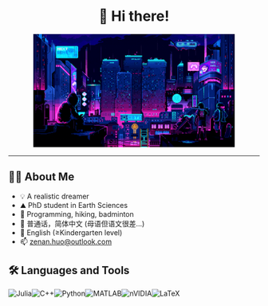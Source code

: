 <div id="header" align="center">
<h1>👋 Hi there!</h1>
<img src="./images/logo.gif" width="80%"/>
</div>

---

## 👨‍💻 About Me

- 💡 A realistic dreamer
- ⛰️ PhD student in Earth Sciences
- 🥰 Programming, hiking, badminton
- 💬 普通话，简体中文 (母语但语文很差...)
- 💬 English (≥Kindergarten level)
- 📫 zenan.huo@outlook.com

## 🛠️ Languages and Tools 

![Julia](https://img.shields.io/badge/-Julia-9558B2?style=for-the-badge&logo=julia&logoColor=white)![C++](https://img.shields.io/badge/c++-%2300599C.svg?style=for-the-badge&logo=c%2B%2B&logoColor=white)![Python](https://img.shields.io/badge/python-3670A0?style=for-the-badge&logo=python&logoColor=ffdd54)![MATLAB](https://img.shields.io/badge/-MATLAB-orange?style=for-the-badge)![nVIDIA](https://img.shields.io/badge/nVIDIA-%2376B900.svg?style=for-the-badge&logo=nVIDIA&logoColor=white)![LaTeX](https://img.shields.io/badge/latex-%23008080.svg?style=for-the-badge&logo=latex&logoColor=white)
